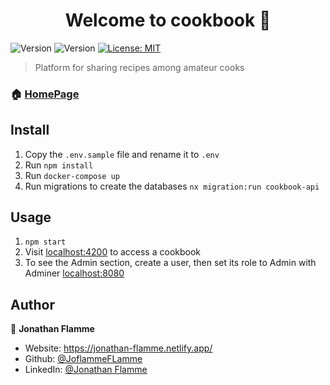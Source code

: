 <h1 align="center">Welcome to cookbook 👋</h1>
<p>
    <img alt="Version" src="https://img.shields.io/badge/Version-0.1.0-blue.svg">
    <img alt="Version" src="https://img.shields.io/npm/v/cookbook.svg">
  <a href="#" target="_blank">
    <img alt="License: MIT" src="https://img.shields.io/badge/License-MIT-yellow.svg" />
  </a>
</p>

> Platform for sharing recipes among amateur cooks

### 🏠 [HomePage](https://yummy-cook-dev.netlify.app/)

## Install

1. Copy the `.env.sample` file and rename it to `.env`
2. Run `npm install`
3. Run `docker-compose up `
4. Run migrations to create the databases `nx migration:run cookbook-api `

## Usage

1. `npm start`
2. Visit [localhost:4200](http://localhost:4200/) to access a cookbook
3. To see the Admin section, create a user, then set its role to Admin with Adminer [localhost:8080](http://localhost:8080/)

## Author

👤 **Jonathan Flamme**

- Website: https://jonathan-flamme.netlify.app/
- Github: [@JoflammeFLamme](https://github.com/JonathanFlamme)
- LinkedIn: [@Jonathan Flamme](https://www.linkedin.com/in/jonathan-flamme-5209b0153/)

